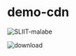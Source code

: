 # demo-cdn
![SLIIT-malabe](https://user-images.githubusercontent.com/27901980/192988668-70204c45-d3d6-4cd5-9d1f-bef0e13fb81c.jpeg)


![download](https://user-images.githubusercontent.com/27901980/192989009-6dea6ce4-4cc0-4ab9-b54b-dd33e848760a.png)
